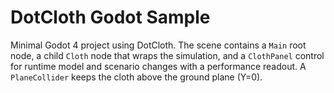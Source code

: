 # DotCloth Godot Sample

Minimal Godot 4 project using DotCloth.
The scene contains a `Main` root node, a child `Cloth` node that wraps the simulation, and a `ClothPanel` control for runtime model and scenario changes with a performance readout.
A `PlaneCollider` keeps the cloth above the ground plane (Y=0).
